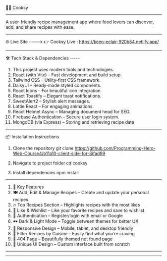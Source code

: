 🧑‍🍳 Cooksy

-----

A user-friendly recipe management app where food lovers can discover, add, and share recipes with ease.

----

🌐 Live Site ---->
👉 Cooksy Live : https://keen-eclair-920b54.netlify.app/


-------


🛠️ Tech Stack & Dependencies -----
1. This project uses modern tools and technologies.
2. React (with Vite) – Fast development and build setup.
3. Tailwind CSS – Utility-first CSS framework.
4. DaisyUI – Ready-made styled components.
5. React Icons – For beautiful icon integration.
6. React Toastify – Elegant toast notifications.
7. SweetAlert2 – Stylish alert messages.
8. Lottie React – For engaging animations.
9. React Helmet Async – Managing document head for SEO.
10. Firebase Authentication – Secure user login system.
11. MongoDB (via Express) – Storing and retrieving recipe data

------

📦 Installation Instructions
1. Clone the repository
git clone https://github.com/Programming-Hero-Web-Course4/b11a10-client-side-for-Sifad99

2. Navigate to project folder
cd cooksy

3. Install dependencies
npm install

------

1. 🌟 Key Features
2. 🍽️ Add, Edit & Manage Recipes – Create and update your personal recipes
3. 🔥 Top Recipes Section – Highlights recipes with the most likes
4. 💖 Like & Wishlist – Like your favorite recipes and save to wishlist
5. 🔐 Authentication – Register/login with email or Google
6. 🕶️ Dark & Light Mode – Toggle between themes for better UX
7. 🧭 Responsive Design – Mobile, tablet, and desktop friendly
8. 🍔 Filter Recipes by Cuisine – Easily find what you’re craving
9. 🚫 404 Page – Beautifully themed not found page
10. 🎨 Unique UI Design – Custom interface built from scratch

--------
--------